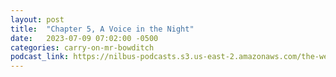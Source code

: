 ```yaml
---
layout: post
title:  "Chapter 5, A Voice in the Night"
date:   2023-07-09 07:02:00 -0500
categories: carry-on-mr-bowditch
podcast_link: https://nilbus-podcasts.s3.us-east-2.amazonaws.com/the-well-trained-mind/Carry%20On,%20Mr.%20Bowditch/Chapter%205,%20A%20Voice%20in%20the%20Night.mp3
---
```

